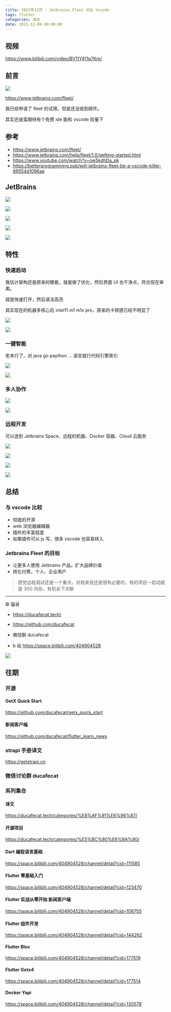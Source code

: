 ```yaml
---
title: 2021年12月 - Jetbrains Fleet 对比 Vscode
tags: flutter
categories: 译文
date: 2021-12-09 00:00:00
---
```


## 视频

https://www.bilibili.com/video/BV11Y411p7Km/

## 前言

![](2021-12-09-10-30-00.png)

https://www.jetbrains.com/fleet/

我已经申请了 fleet 的试用，但是还没收到邮件。

其实还是蛮期待有个免费 ide 能和 vscode 较量下

## 参考

- https://www.jetbrains.com/fleet/
- https://www.jetbrains.com/help/fleet/1.0/getting-started.html
- https://www.youtube.com/watch?v=ow5kdhDa_pk
- https://betterprogramming.pub/will-jetbrains-fleet-be-a-vscode-killer-89554d1096ae

## JetBrains

![](2021-12-09-20-45-02.png)

![](2021-12-09-20-45-32.png)

![](2021-12-09-20-45-42.png)

![](2021-12-09-20-45-54.png)

![](2021-12-09-20-46-01.png)

## 特性

### 快速启动

我估计架构还是原来的哪套，就是做了优化，然后界面 UI 也干净点，符合现在审美。

就是快速打开，然后语法高亮

其实现在的机器多核心后 intel11 m1 m1x pro，原来的卡顿感已经不明显了

![](2021-12-09-10-38-35.png)

![](2021-12-09-10-44-17.png)

### 一键智能

老本行了，对 java go paython ... 语言就行代码引擎索引

![](2021-12-09-10-45-08.png)

![](2021-12-09-10-45-24.png)

### 多人协作

![](2021-12-09-10-46-12.png)

![](2021-12-09-10-46-24.png)

### 远程开发

可以连到 Jetbrains Space、远程的机器、Docker 容器、Cloud 云服务

![](2021-12-09-10-48-46.png)

![](2021-12-09-10-58-09.png)

![](2021-12-09-10-46-50.png)

![](2021-12-09-10-47-00.png)

## 总结

### 与 vscode 比较

- 彻底的开源
- web 浏览器编辑器
- 插件的丰富程度
- 如果插件可以 js 写，很多 vscode 也容易转入

### Jetbrains Fleet 的目标

- 让更多人使用 Jetbrains 产品，扩大品牌价值
- 转化付费，个人、企业用户

> 感觉远程调试还是一个重点，对我来说还是很有必要的，有的项目一启动就是 30G 内存，有机会下次聊

---

© 猫哥

- https://ducafecat.tech/

- https://github.com/ducafecat

- 微信群 ducafecat

- b 站 https://space.bilibili.com/404904528

![](https://ducafecat.tech/img/public-qrcode.png)

## 往期

### 开源

#### GetX Quick Start

https://github.com/ducafecat/getx_quick_start

#### 新闻客户端

https://github.com/ducafecat/flutter_learn_news

### strapi 手册译文

https://getstrapi.cn

### 微信讨论群 ducafecat

### 系列集合

#### 译文

https://ducafecat.tech/categories/%E8%AF%91%E6%96%87/

#### 开源项目

https://ducafecat.tech/categories/%E5%BC%80%E6%BA%90/

#### Dart 编程语言基础

https://space.bilibili.com/404904528/channel/detail?cid=111585

#### Flutter 零基础入门

https://space.bilibili.com/404904528/channel/detail?cid=123470

#### Flutter 实战从零开始 新闻客户端

https://space.bilibili.com/404904528/channel/detail?cid=106755

#### Flutter 组件开发

https://space.bilibili.com/404904528/channel/detail?cid=144262

#### Flutter Bloc

https://space.bilibili.com/404904528/channel/detail?cid=177519

#### Flutter Getx4

https://space.bilibili.com/404904528/channel/detail?cid=177514

#### Docker Yapi

https://space.bilibili.com/404904528/channel/detail?cid=130578
